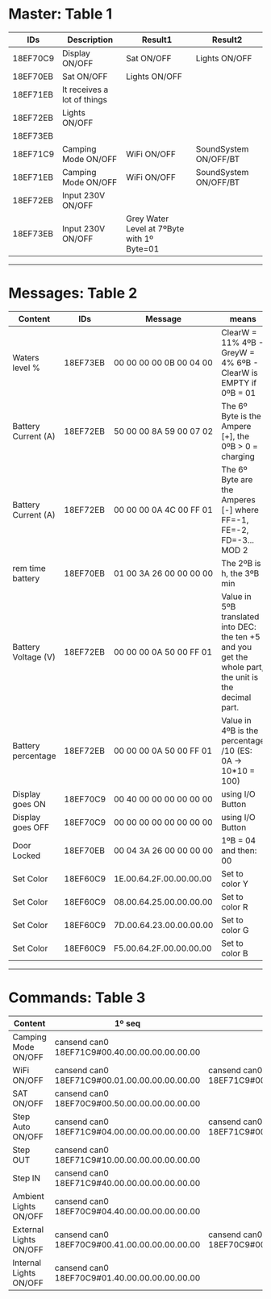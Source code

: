 # Master: Table 1

| IDs | Description | Result1 | Result2 |
| --- | --- | --- | --- |
| 18EF70C9 | Display ON/OFF |Sat ON/OFF | Lights ON/OFF |
| 18EF70EB | Sat ON/OFF | Lights ON/OFF | 
| 18EF71EB | It receives a lot of things |
| 18EF72EB | Lights ON/OFF |
| 18EF73EB |
| 18EF71C9 | Camping Mode ON/OFF | WiFi ON/OFF | SoundSystem ON/OFF/BT |
| 18EF71EB | Camping Mode ON/OFF | WiFi ON/OFF | SoundSystem ON/OFF/BT |
| 18EF72EB | Input 230V ON/OFF |
| 18EF73EB | Input 230V ON/OFF | Grey Water Level at 7ºByte with 1º Byte=01 |

------

# Messages: Table 2

| Content | IDs | Message | means | note |
| --- | --- | --- | --- | --- |
| Waters level %|18EF73EB|00 00 00 00 0B 00 04 00|ClearW = 11% 4ºB - GreyW = 4% 6ºB - ClearW is EMPTY if 0ºB = 01|
| Battery Current (A)|18EF72EB|50 00 00 8A 59 00 07 02|The 6º Byte is the Ampere [+], the 0ºB > 0 = charging|Charging
| Battery Current (A)|18EF72EB|00 00 00 0A 4C 00 FF 01|The 6º Byte are the Amperes [-] where FF=-1, FE=-2, FD=-3... MOD 2|Discharging
| rem time battery|18EF70EB|01 00 3A 26 00 00 00 00|The 2ºB is h, the 3ºB min|
| Battery Voltage (V)|18EF72EB|00 00 00 0A 50 00 FF 01|Value in 5ºB translated into DEC: the ten +5 and you get the whole part, the unit is the decimal part.|
| Battery percentage|18EF72EB|00 00 00 0A 50 00 FF 01|Value in 4ºB is the percentage /10 (ES: 0A -> 10*10 = 100)|
| Display goes ON|18EF70C9|00 40 00 00 00 00 00 00|using I/O Button|
| Display goes OFF|18EF70C9|00 00 00 00 00 00 00 00|using I/O Button|
| Door Locked|18EF70EB|00 04 3A 26 00 00 00 00|1ºB = 04 and then: 00|
| Set Color|18EF60C9|1E.00.64.2F.00.00.00.00|Set to color Y|
| Set Color|18EF60C9|08.00.64.25.00.00.00.00|Set to color R|
| Set Color|18EF60C9|7D.00.64.23.00.00.00.00|Set to color G|
| Set Color|18EF60C9|F5.00.64.2F.00.00.00.00|Set to color B|

------

# Commands: Table 3

| Content | 1º seq | 2º seq | result |
| --- | --- | --- | --- |
| Camping Mode ON/OFF | cansend can0 18EF71C9#00.40.00.00.00.00.00.00|||
| WiFi ON/OFF | cansend can0 18EF71C9#00.01.00.00.00.00.00.00 | cansend can0 18EF71C9#00.00.00.00.00.00.00.00 | ON |
| SAT ON/OFF | cansend can0 18EF70C9#00.50.00.00.00.00.00.00 | | OK |
| Step Auto ON/OFF | cansend can0 18EF71C9#04.00.00.00.00.00.00.00 | cansend can0 18EF71C9#00.00.00.00.00.00.00.00| |
| Step OUT | cansend can0 18EF71C9#10.00.00.00.00.00.00.00 |||
| Step IN | cansend can0 18EF71C9#40.00.00.00.00.00.00.00 |||
| Ambient Lights ON/OFF | cansend can0 18EF70C9#04.40.00.00.00.00.00.00 | | OK |
| External Lights ON/OFF | cansend can0 18EF70C9#00.41.00.00.00.00.00.00 | cansend can0 18EF70C9#00.40.00.00.00.00.00.00 | OK |
| Internal Lights ON/OFF | cansend can0 18EF70C9#01.40.00.00.00.00.00.00 | | so&so |
